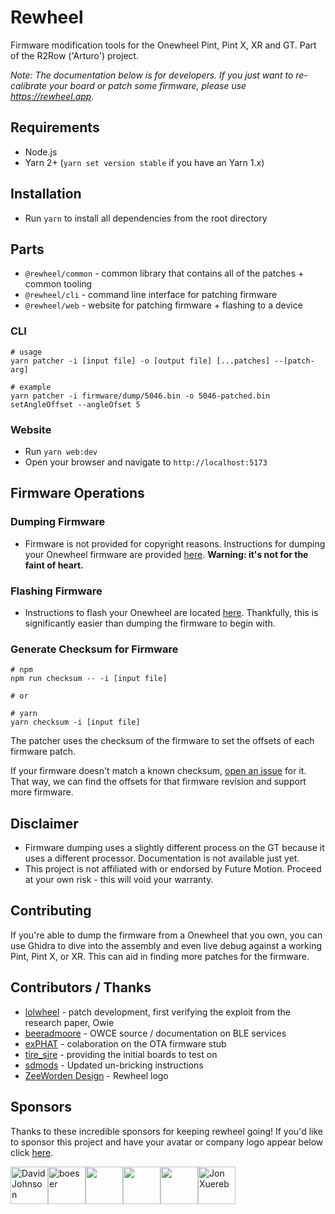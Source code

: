 # Rewheel

Firmware modification tools for the Onewheel Pint, Pint X, XR and GT. Part of the R2Row ('Arturo') project.

_Note: The documentation below is for developers. If you just want to re-calibrate your board or patch some firmware, please use https://rewheel.app._

## Requirements

- Node.js
- Yarn 2+ (`yarn set version stable` if you have an Yarn 1.x) 

## Installation

- Run `yarn` to install all dependencies from the root directory

## Parts

- `@rewheel/common` - common library that contains all of the patches + common tooling
- `@rewheel/cli` - command line interface for patching firmware
- `@rewheel/web` - website for patching firmware + flashing to a device

### CLI

```
# usage
yarn patcher -i [input file] -o [output file] [...patches] --[patch-arg]

# example
yarn patcher -i firmware/dump/5046.bin -o 5046-patched.bin setAngleOffset --angleOfset 5
```

### Website

- Run `yarn web:dev`
- Open your browser and navigate to `http://localhost:5173`

## Firmware Operations

### Dumping Firmware

- Firmware is not provided for copyright reasons. Instructions for dumping your Onewheel firmware are provided [here](docs/DumpFirmware.md). **Warning: it's not for the faint of heart.**

### Flashing Firmware

- Instructions to flash your Onewheel are located [here](docs/FlashFirmware.md). Thankfully, this is significantly easier than dumping the firmware to begin with.

### Generate Checksum for Firmware

```
# npm
npm run checksum -- -i [input file]

# or

# yarn
yarn checksum -i [input file]
```

The patcher uses the checksum of the firmware to set the offsets of each firmware patch.

If your firmware doesn't match a known checksum, [open an issue](https://github.com/outlandnish/rewheel/issues/new?assignees=&labels=new-firmware-revision&template=support-new-firmware-revision.md&title=Add+support+for+firmware+%3Crevision%3E) for it. That way, we can find the offsets for that firmware revision and support more firmware.

## Disclaimer

- Firmware dumping uses a slightly different process on the GT because it uses a different processor. Documentation is not available just yet.
- This project is not affiliated with or endorsed by Future Motion. Proceed at your own risk - this will void your warranty.

## Contributing

If you're able to dump the firmware from a Onewheel that you own, you can use Ghidra to dive into the assembly and even live debug against a working Pint, Pint X, or XR. This can aid in finding more patches for the firmware.

## Contributors / Thanks

- [lolwheel](https://github.com/lolwheel) - patch development, first verifying the exploit from the research paper, Owie
- [beeradmoore](https://github.com/beeradmoore) - OWCE source / documentation on BLE services
- [exPHAT](https://github.com/exPhat) - colaboration on the OTA firmware stub
- [tire_sire](https://tiresire.com) - providing the initial boards to test on
- [sdmods](https://github.com/sdmods) - Updated un-bricking instructions
- [ZeeWorden Design](https://www.zeewordendesign.com/) - Rewheel logo

## Sponsors

Thanks to these incredible sponsors for keeping rewheel going! If you'd like to sponsor this project and have your avatar or company logo appear below click [here](https://github.com/sponsors/outlandnish).

<!-- sponsors --><a href="https://github.com/daaavid"><img src="https://github.com/daaavid.png" width="60px" alt="David Johnson" /></a><a href="https://github.com/cocobailey"><img src="https://github.com/cocobailey.png" width="60px" alt="boeser" /></a><a href="https://github.com/eviston47"><img src="https://github.com/eviston47.png" width="60px" alt="" /></a><a href="https://github.com/ekarios"><img src="https://github.com/ekarios.png" width="60px" alt="" /></a><a href="https://github.com/HUKF1N"><img src="https://github.com/HUKF1N.png" width="60px" alt="" /></a><a href="https://github.com/yourjelly"><img src="https://github.com/yourjelly.png" width="60px" alt="Jon Xuereb" /></a><!-- sponsors -->
